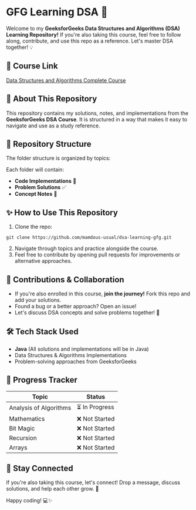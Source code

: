 # GFG Learning DSA 🚀

Welcome to my **GeeksforGeeks Data Structures and Algorithms (DSA) Learning Repository!** If you're also taking this course, feel free to follow along, contribute, and use this repo as a reference. Let's master DSA together! 💡  

## 📌 Course Link  
[Data Structures and Algorithms Complete Course](https://www.udemy.com/course/data-structures-and-algorithms-complete-course-cpp-java/) 

## 📖 About This Repository  
This repository contains my solutions, notes, and implementations from the **GeeksforGeeks DSA Course**. It is structured in a way that makes it easy to navigate and use as a study reference.

## 📂 Repository Structure  
The folder structure is organized by topics:  

Each folder will contain:  
- **Code Implementations** 📝  
- **Problem Solutions** ✅  
- **Concept Notes** 📄  

## ✨ How to Use This Repository  
1. Clone the repo:  
```
git clone https://github.com/mamdous-usual/dsa-learning-gfg.git
```
2. Navigate through topics and practice alongside the course.  
3. Feel free to contribute by opening pull requests for improvements or alternative approaches.  

## 🤝 Contributions & Collaboration  
- If you're also enrolled in this course, **join the journey!** Fork this repo and add your solutions.  
- Found a bug or a better approach? Open an issue!  
- Let's discuss DSA concepts and solve problems together! 💬  

## 🛠 Tech Stack Used  
- **Java** (All solutions and implementations will be in Java)  
- Data Structures & Algorithms Implementations  
- Problem-solving approaches from GeeksforGeeks  

## 📅 Progress Tracker  
| Topic             | Status |
|------------------|--------|
| Analysis of Algorithms | ⏳ In Progress  |
| Mathematics      | ❌ Not Started |
| Bit Magic        | ❌ Not Started |
| Recursion        | ❌ Not Started |
| Arrays           | ❌ Not Started |
## 📢 Stay Connected  
If you're also taking this course, let's connect! Drop a message, discuss solutions, and help each other grow. 🚀  

Happy coding! 💻✨  
